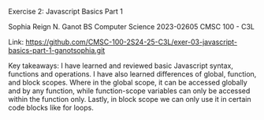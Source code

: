 Exercise 2: Javascript Basics Part 1

Sophia Reign N. Ganot
BS Computer Science
2023-02605
CMSC 100 - C3L

Link:
https://github.com/CMSC-100-2S24-25-C3L/exer-03-javascript-basics-part-1-ganotsophia.git

Key takeaways:
I have learned and reviewed basic Javascript syntax, functions and operations. I have also learned differences of global, function, and block scopes.
Where in the global scope, it can be accessed globally and by any function, while function-scope variables can only be accessed within the function only. Lastly, in block scope we can only use it in certain code blocks like for loops.